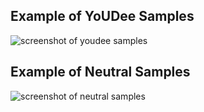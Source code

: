 ## Example of YoUDee Samples

![screenshot of youdee samples](https://i.imgur.com/8wAdrH2.jpg)

## Example of Neutral Samples

![screenshot of neutral samples](https://i.imgur.com/zdQLP2H.jpg)
